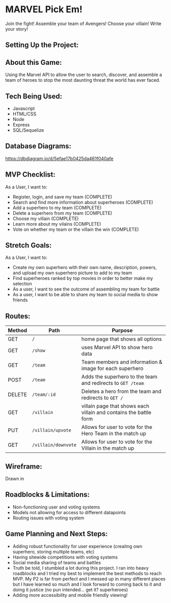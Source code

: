 # MARVEL Pick Em!
Join the fight! Assemble your team of Avengers! Choose your villain! Write your story!

## Setting Up the Project:

## About this Game:
Using the Marvel API to allow the user to search, discover, and assemble a team of heroes to stop the most daunting threat the world has ever faced.

## Tech Being Used:
- Javascript
- HTML/CSS
- Node
- Express
- SQL/Sequelize

## Database Diagrams:
https://dbdiagram.io/d/5efae17b0425da461f040afe


## MVP Checklist: 
As a User, I want to:
- Register, login, and save my team  (COMPLETE)
- Search and find more information about superheroes (COMPLETE)
- Add a superhero to my team (COMPLETE)
- Delete a superhero from my team (COMPLETE)
- Choose my villain (COMPLETE)
- Learn more about my vilains (COMPLETE)
- Vote on whether my team or the villain the win (COMPLETE)

## Stretch Goals:
As a User, I want to:
- Create my own superhero with their own name, description, powers, and upload my own superhero picture to add to my team
- Find superheroes ranked by top movies in order to better make my selection
- As a user, I want to see the outcome of assembling my team for battle
- As a user, I want to be able to share my team to social media to show friends

## Routes:
 Method | Path | Purpose |
| ------ | -------------- | -------------------------------- |
| GET | `/` | home page that shows all options |
| GET | `/show` | uses Marvel API to show hero data |
| GET | `/team` | Team members and information & image for each superhero |
| POST | `/team` | Adds the superhero to the team and redirects to `GET /team` |
| DELETE | `/team/:id` | Deletes a hero from the team and redirects to `GET /` |
| GET | `/villain` | villain page that shows each villain and contains the battle form |
| PUT | `/villain/upvote` | Allows for user to vote for the Hero Team in the match up |
| GET | `/villain/downvote` | Allows for user to vote for the Villain in the match up |


## Wireframe: 
 Drawn in
 
 
 ## Roadblocks & Limitations:
 - Non-functioning user and voting systems
 - Models not allowing for access to different datapoints
 - Routing issues with voting system
 
 ## Game Planning and Next Steps:
 - Adding robust functionality for user experience (creaitng own superhero, storing multiple teams, etc)
 - Having sitewide competitions with voting systems
 - Social media sharing of teams and battles
 - Truth be told, I stumbled a lot during this project. I ran into heavy roadblocks and I tried my best to implement the best methods to reach MVP. My P2 is far from perfect and I messed up in many different places but I have learned so much and I look forward to coming back to it and doing it justice (no pun intended... get it? superheroes)
 - Adding more accessibility and mobile friendly viewing!
